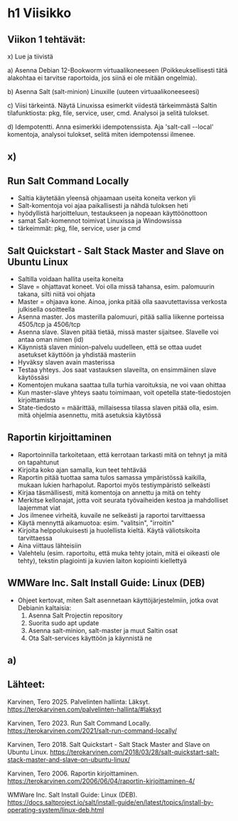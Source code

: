# h1 Viisikko

## Viikon 1 tehtävät:
x) Lue ja tiivistä

a) Asenna Debian 12-Bookworm virtuaalikoneeseen (Poikkeuksellisesti tätä alakohtaa ei tarvitse raportoida, jos siinä ei ole mitään ongelmia).

b) Asenna Salt (salt-minion) Linuxille (uuteen virtuaalikoneeseesi)

c) Viisi tärkeintä. Näytä Linuxissa esimerkit viidestä tärkeimmästä Saltin tilafunktiosta: pkg, file, service, user, cmd. Analysoi ja selitä tulokset.

d) Idempotentti. Anna esimerkki idempotenssista. Aja 'salt-call --local' komentoja, analysoi tulokset, selitä miten idempotenssi ilmenee.


## x)
## Run Salt Command Locally
- Saltia käytetään yleensä ohjaamaan useita koneita verkon yli
- Salt-komentoja voi ajaa paikallisesti ja nähdä tuloksen heti
- hyödyllistä harjoitteluun, testaukseen ja nopeaan käyttöönottoon
- samat Salt-komennot toimivat Linuxissa ja Windowsissa
- tärkeimmät: pkg, file, service, user ja cmd
  
## Salt Quickstart - Salt Stack Master and Slave on Ubuntu Linux
- Saltilla voidaan hallita useita koneita
- Slave = ohjattavat koneet. Voi olla missä tahansa, esim. palomuurin takana, silti niitä voi ohjata
- Master = ohjaava kone. Ainoa, jonka pitää olla saavutettavissa verkosta julkisella osoitteella
- Asenna master. Jos masterilla palomuuri, pitää sallia liikenne porteissa 4505/tcp ja 4506/tcp
- Asenna slave. Slaven pitää tietää, missä master sijaitsee. Slavelle voi antaa oman nimen (id)
- Käynnistä slaven minion-palvelu uudelleen, että se ottaa uudet asetukset käyttöön ja yhdistää masteriin
- Hyväksy slaven avain masterissa
- Testaa yhteys. Jos saat vastauksen slaveilta, on ensimmäinen slave käytössäsi
- Komentojen mukana saattaa tulla turhia varoituksia, ne voi vaan ohittaa
- Kun master-slave yhteys saatu toimimaan, voit opetella state-tiedostojen kirjoittamista 
- State-tiedosto = määrittää, millaisessa tilassa slaven pitää olla, esim. mitä ohjelmia asennettu, mitä asetuksia käytössä
  
## Raportin kirjoittaminen
- Raportoinnilla tarkoitetaan, että kerrotaan tarkasti mitä on tehnyt ja mitä on tapahtunut
- Kirjoita koko ajan samalla, kun teet tehtävää
- Raportin pitää tuottaa sama tulos samassa ympäristössä kaikilla, mukaan lukien harhapolut. Raportoi myös testiympäristö selkeästi
- Kirjaa täsmällisesti, mitä komentoja on annettu ja mitä on tehty
- Merkitse kellonajat, jotta voit seurata työvaiheiden kestoa ja mahdolliset laajemmat viat
- Jos ilmenee virheitä, kuvaile ne selkeästi ja raportoi tarvittaessa
- Käytä mennyttä aikamuotoa: esim. "valitsin", "irroitin"
- Kirjoita helppolukuisesti ja huolellista kieltä. Käytä väliotsikoita tarvittaessa
- Aina viittaus lähteisiin
- Valehtelu (esim. raportoitu, että muka tehty jotain, mitä ei oikeasti ole tehty), tekstin plagiointi ja kuvien laiton kopiointi kiellettyä
  
## WMWare Inc. Salt Install Guide: Linux (DEB)
- Ohjeet kertovat, miten Salt asennetaan käyttöjärjestelmiin, jotka ovat Debianin kaltaisia:
  1. Asenna Salt Projectin repository
  2. Suorita sudo apt update 
  3. Asenna salt-minion, salt-master ja muut Saltin osat
  4. Ota Salt-services käyttöön ja käynnistä ne
 
## a)


## Lähteet:

Karvinen, Tero 2025. Palvelinten hallinta: Läksyt. https://terokarvinen.com/palvelinten-hallinta/#laksyt

Karvinen, Tero 2023. Run Salt Command Locally. https://terokarvinen.com/2021/salt-run-command-locally/

Karvinen, Tero 2018. Salt Quickstart - Salt Stack Master and Slave on Ubuntu Linux. https://terokarvinen.com/2018/03/28/salt-quickstart-salt-stack-master-and-slave-on-ubuntu-linux/

Karvinen, Tero 2006. Raportin kirjoittaminen. https://terokarvinen.com/2006/06/04/raportin-kirjoittaminen-4/

WMWare Inc. Salt Install Guide: Linux (DEB). https://docs.saltproject.io/salt/install-guide/en/latest/topics/install-by-operating-system/linux-deb.html

